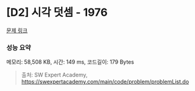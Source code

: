 # [D2] 시각 덧셈 - 1976 

[문제 링크](https://swexpertacademy.com/main/code/problem/problemDetail.do?contestProbId=AV5PttaaAZIDFAUq) 

### 성능 요약

메모리: 58,508 KB, 시간: 149 ms, 코드길이: 179 Bytes



> 출처: SW Expert Academy, https://swexpertacademy.com/main/code/problem/problemList.do